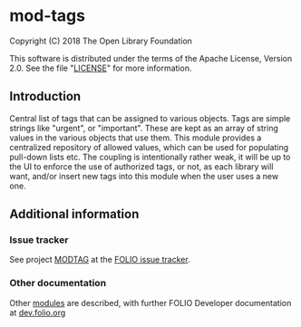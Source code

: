 # mod-tags

Copyright (C) 2018 The Open Library Foundation

This software is distributed under the terms of the Apache License,
Version 2.0. See the file "[LICENSE](LICENSE)" for more information.

## Introduction

Central list of tags that can be assigned to various objects. Tags are simple
strings like "urgent", or "important". These are kept as an array of string values
in the various objects that use them. This module provides a centralized repository
of allowed values, which can be used for populating pull-down lists etc. The coupling
is intentionally rather weak, it will be up to the UI to enforce the use of
authorized tags, or not, as each library will want, and/or insert new tags into
this module when the user uses a new one.

## Additional information

### Issue tracker

See project [MODTAG](https://issues.folio.org/browse/MODTAG)
at the [FOLIO issue tracker](https://dev.folio.org/guidelines/issue-tracker).

### Other documentation

Other [modules](https://dev.folio.org/source-code/#server-side) are described,
with further FOLIO Developer documentation at [dev.folio.org](https://dev.folio.org/)

